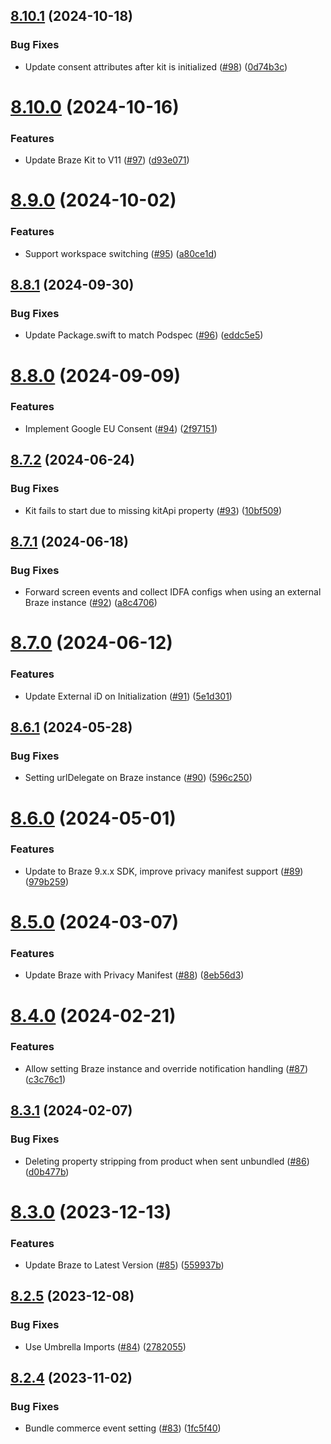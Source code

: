 ## [8.10.1](https://github.com/mparticle-integrations/mparticle-apple-integration-appboy/compare/v8.10.0...v8.10.1) (2024-10-18)


### Bug Fixes

* Update consent attributes after kit is initialized ([#98](https://github.com/mparticle-integrations/mparticle-apple-integration-appboy/issues/98)) ([0d74b3c](https://github.com/mparticle-integrations/mparticle-apple-integration-appboy/commit/0d74b3c925e7c014c8d236a30bcf335d4dc4a4d5))

# [8.10.0](https://github.com/mparticle-integrations/mparticle-apple-integration-appboy/compare/v8.9.0...v8.10.0) (2024-10-16)


### Features

* Update Braze Kit to V11 ([#97](https://github.com/mparticle-integrations/mparticle-apple-integration-appboy/issues/97)) ([d93e071](https://github.com/mparticle-integrations/mparticle-apple-integration-appboy/commit/d93e0718f420c5a175c9e78d9387d021684cd351))

# [8.9.0](https://github.com/mparticle-integrations/mparticle-apple-integration-appboy/compare/v8.8.1...v8.9.0) (2024-10-02)


### Features

* Support workspace switching ([#95](https://github.com/mparticle-integrations/mparticle-apple-integration-appboy/issues/95)) ([a80ce1d](https://github.com/mparticle-integrations/mparticle-apple-integration-appboy/commit/a80ce1d35ee3b42e971849bf09e68c922901876c))

## [8.8.1](https://github.com/mparticle-integrations/mparticle-apple-integration-appboy/compare/v8.8.0...v8.8.1) (2024-09-30)


### Bug Fixes

* Update Package.swift to match Podspec ([#96](https://github.com/mparticle-integrations/mparticle-apple-integration-appboy/issues/96)) ([eddc5e5](https://github.com/mparticle-integrations/mparticle-apple-integration-appboy/commit/eddc5e57dfa24841fc2228109931994ff039bff0))

# [8.8.0](https://github.com/mparticle-integrations/mparticle-apple-integration-appboy/compare/v8.7.2...v8.8.0) (2024-09-09)


### Features

* Implement Google EU Consent ([#94](https://github.com/mparticle-integrations/mparticle-apple-integration-appboy/issues/94)) ([2f97151](https://github.com/mparticle-integrations/mparticle-apple-integration-appboy/commit/2f971517f1b6c7f25d0f489539c765510e1931d9))

## [8.7.2](https://github.com/mparticle-integrations/mparticle-apple-integration-appboy/compare/v8.7.1...v8.7.2) (2024-06-24)


### Bug Fixes

* Kit fails to start due to missing kitApi property ([#93](https://github.com/mparticle-integrations/mparticle-apple-integration-appboy/issues/93)) ([10bf509](https://github.com/mparticle-integrations/mparticle-apple-integration-appboy/commit/10bf5091b2e29b7e60a0b214b1b205fa8b360c05))

## [8.7.1](https://github.com/mparticle-integrations/mparticle-apple-integration-appboy/compare/v8.7.0...v8.7.1) (2024-06-18)


### Bug Fixes

* Forward screen events and collect IDFA configs when using an external Braze instance ([#92](https://github.com/mparticle-integrations/mparticle-apple-integration-appboy/issues/92)) ([a8c4706](https://github.com/mparticle-integrations/mparticle-apple-integration-appboy/commit/a8c4706518c804b977831b33d071f8fbbce61d54))

# [8.7.0](https://github.com/mparticle-integrations/mparticle-apple-integration-appboy/compare/v8.6.1...v8.7.0) (2024-06-12)


### Features

* Update External iD on Initialization ([#91](https://github.com/mparticle-integrations/mparticle-apple-integration-appboy/issues/91)) ([5e1d301](https://github.com/mparticle-integrations/mparticle-apple-integration-appboy/commit/5e1d301aacb2efa1a5c4dcd1686012da5bc24654))

## [8.6.1](https://github.com/mparticle-integrations/mparticle-apple-integration-appboy/compare/v8.6.0...v8.6.1) (2024-05-28)


### Bug Fixes

* Setting urlDelegate on Braze instance ([#90](https://github.com/mparticle-integrations/mparticle-apple-integration-appboy/issues/90)) ([596c250](https://github.com/mparticle-integrations/mparticle-apple-integration-appboy/commit/596c250ba2b6543cfbb534af4bc74781eed2b12d))

# [8.6.0](https://github.com/mparticle-integrations/mparticle-apple-integration-appboy/compare/v8.5.0...v8.6.0) (2024-05-01)


### Features

* Update to Braze 9.x.x SDK, improve privacy manifest support ([#89](https://github.com/mparticle-integrations/mparticle-apple-integration-appboy/issues/89)) ([979b259](https://github.com/mparticle-integrations/mparticle-apple-integration-appboy/commit/979b259de22c31fe4b1a8686756bcf5093b9642f))

# [8.5.0](https://github.com/mparticle-integrations/mparticle-apple-integration-appboy/compare/v8.4.0...v8.5.0) (2024-03-07)


### Features

* Update Braze with Privacy Manifest ([#88](https://github.com/mparticle-integrations/mparticle-apple-integration-appboy/issues/88)) ([8eb56d3](https://github.com/mparticle-integrations/mparticle-apple-integration-appboy/commit/8eb56d3a039ae3d7dd6ad33071743c084c5f585a))

# [8.4.0](https://github.com/mparticle-integrations/mparticle-apple-integration-appboy/compare/v8.3.1...v8.4.0) (2024-02-21)


### Features

* Allow setting Braze instance and override notification handling ([#87](https://github.com/mparticle-integrations/mparticle-apple-integration-appboy/issues/87)) ([c3c76c1](https://github.com/mparticle-integrations/mparticle-apple-integration-appboy/commit/c3c76c1724ce3c822b9c62cb40582871c7e032fe))

## [8.3.1](https://github.com/mparticle-integrations/mparticle-apple-integration-appboy/compare/v8.3.0...v8.3.1) (2024-02-07)


### Bug Fixes

* Deleting property stripping from product when sent unbundled ([#86](https://github.com/mparticle-integrations/mparticle-apple-integration-appboy/issues/86)) ([d0b477b](https://github.com/mparticle-integrations/mparticle-apple-integration-appboy/commit/d0b477b78b6e3364de9b5f0eaeabdf64c9ec45a0))

# [8.3.0](https://github.com/mparticle-integrations/mparticle-apple-integration-appboy/compare/v8.2.5...v8.3.0) (2023-12-13)


### Features

* Update Braze to Latest Version ([#85](https://github.com/mparticle-integrations/mparticle-apple-integration-appboy/issues/85)) ([559937b](https://github.com/mparticle-integrations/mparticle-apple-integration-appboy/commit/559937be481b2018d0a549efc6d077178e2e4aaf))

## [8.2.5](https://github.com/mparticle-integrations/mparticle-apple-integration-appboy/compare/v8.2.4...v8.2.5) (2023-12-08)


### Bug Fixes

* Use Umbrella Imports ([#84](https://github.com/mparticle-integrations/mparticle-apple-integration-appboy/issues/84)) ([2782055](https://github.com/mparticle-integrations/mparticle-apple-integration-appboy/commit/278205520c7bcfbadd9d08b40555cb422a316490))

## [8.2.4](https://github.com/mparticle-integrations/mparticle-apple-integration-appboy/compare/v8.2.3...v8.2.4) (2023-11-02)


### Bug Fixes

* Bundle commerce event setting ([#83](https://github.com/mparticle-integrations/mparticle-apple-integration-appboy/issues/83)) ([1fc5f40](https://github.com/mparticle-integrations/mparticle-apple-integration-appboy/commit/1fc5f401b4eed836c47d9e0705a5b66d38c9df1f))
